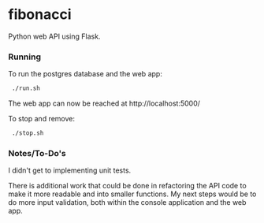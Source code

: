 # fibonacci

Python web API using Flask.

### Running

To run the postgres database and the web app:
  ```sh
   ./run.sh
   ```

The web app can now be reached at http://localhost:5000/

To stop and remove:
  ```sh
   ./stop.sh
   ```
### Notes/To-Do's

I didn't get to implementing unit tests. 

There is additional work that could be done in refactoring the API code to make it more readable and into smaller functions. My next steps would be to do more input validation, both within the console application and the web app.

